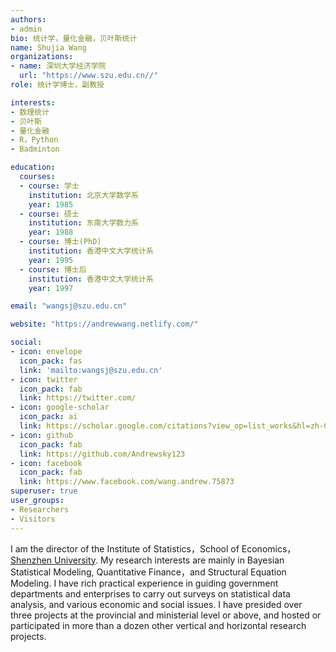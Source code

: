 ```yaml
---
authors:
- admin
bio: 统计学，量化金融，贝叶斯统计
name: Shujia Wang
organizations:
- name: 深圳大学经济学院
  url: "https://www.szu.edu.cn//"
role: 统计学博士，副教授

interests:
- 数理统计
- 贝叶斯
- 量化金融
- R，Python
- Badminton

education:
  courses:
  - course: 学士
    institution: 北京大学数学系
    year: 1985
  - course: 硕士
    institution: 东南大学数力系
    year: 1988
  - course: 博士(PhD)
    institution: 香港中文大学统计系
    year: 1995
  - course: 博士后
    institution: 香港中文大学统计系
    year: 1997

email: "wangsj@szu.edu.cn"

website: "https://andrewwang.netlify.com/"

social:
- icon: envelope
  icon_pack: fas
  link: 'mailto:wangsj@szu.edu.cn'
- icon: twitter
  icon_pack: fab
  link: https://twitter.com/
- icon: google-scholar
  icon_pack: ai
  link: https://scholar.google.com/citations?view_op=list_works&hl=zh-CN&user=aINZKwkAAAAJ&gmla=AJsN-F47peVHaUgfqz3No5ZuARXXazEmLzx5CiLMp_7RFb5V03L7QVXUdsPG4SIEkRrS9lyqEu3iVeM8bASBqMT0AUwWDrgF0G1egQUu750K26X4jNKMrF4
- icon: github
  icon_pack: fab
  link: https://github.com/Andrewsky123
- icon: facebook
  icon_pack: fab
  link: https://www.facebook.com/wang.andrew.75873
superuser: true
user_groups:
- Researchers
- Visitors
---
```


I am the director of the Institute of Statistics，School of Economics， [Shenzhen University](https://www.szu.edu.cn/). My research interests are mainly in Bayesian Statistical Modeling, Quantitative Finance，and Structural Equation Modeling. I have rich practical experience in guiding government departments and enterprises to carry out surveys on statistical data analysis, and various economic and social issues. I have presided over three projects at the provincial and ministerial level or above, and hosted or participated in more than a dozen other vertical and horizontal research projects.
